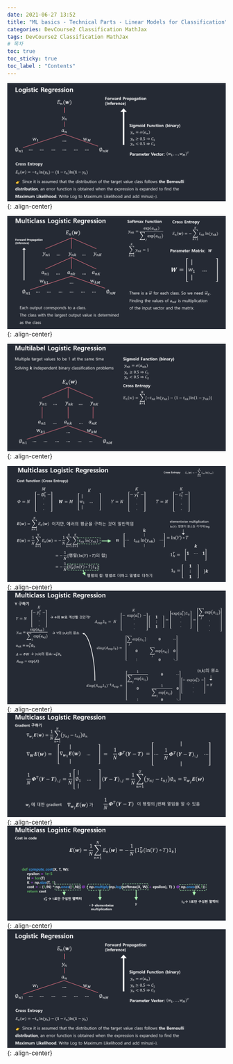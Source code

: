 ```yaml
---
date: 2021-06-27 13:52
title: "ML basics - Technical Parts - Linear Models for Classification"
categories: DevCourse2 Classification MathJax
tags: DevCourse2 Classification MathJax
# 목차
toc: true  
toc_sticky: true 
toc_label : "Contents"
---
```


![logistic-regression](/assets/images/logistic-regression.png){: .align-center}  


![multiclass-logistic-regression](/assets/images/multiclass-logistic-regression.png){: .align-center}  


![multilabel-logistic-regression](/assets/images/multilabel-logistic-regression.png){: .align-center}  


![multiclass-logistic-regression-cost-function](/assets/images/multiclass-logistic-regression-cost-function.png){: .align-center}  
![multiclass-logistic-regression-y](/assets/images/multiclass-logistic-regression-y.png){: .align-center}  
![multiclass-logistic-regression-gradient](/assets/images/multiclass-logistic-regression-gradient.png){: .align-center}  
![multiclass-logistic-regression-cost-function-in-code](/assets/images/multiclass-logistic-regression-cost-function-in-code.png){: .align-center}  
![multiclass-logistic-regression-softmax-in-code](/assets/images/logistic-regression.png){: .align-center}  